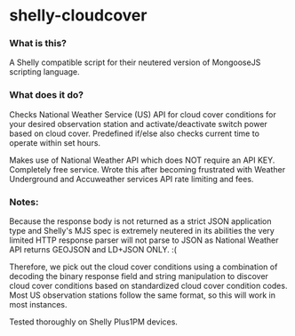 # shelly-cloudcover

### What is this?

A Shelly compatible script for their neutered version of MongooseJS scripting language.


### What does it do?

Checks National Weather Service (US) API for cloud cover conditions for your desired observation station and activate/deactivate switch power based on cloud cover.  Predefined if/else also checks current time to operate within set hours.

Makes use of National Weather API which does NOT require an API KEY.  Completely free service.  Wrote this after becoming frustrated with Weather Underground and Accuweather services API rate limiting and fees.


### Notes:

Because the response body is not returned as a strict JSON application type and Shelly's MJS spec is extremely neutered in its abilities the very limited HTTP response parser will not parse to JSON as National Weather API returns GEOJSON and LD+JSON ONLY.
:( 

Therefore, we pick out the cloud cover conditions using a combination of decoding the binary response field and string manipulation to discover cloud cover conditions based on standardized cloud cover condition codes.  Most US observation stations follow the same format, so this will work in most instances.

Tested thoroughly on Shelly Plus1PM devices.
